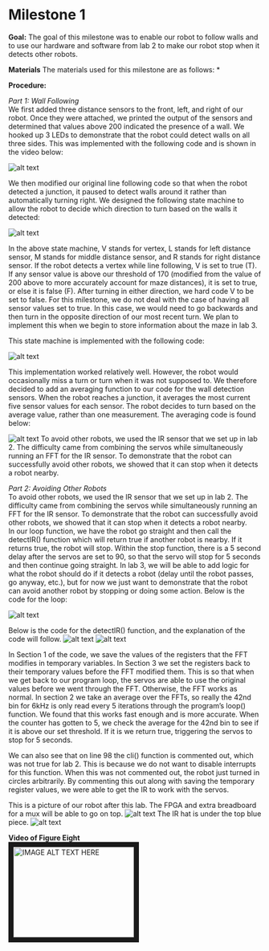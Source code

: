 # Milestone 1


**Goal:**
The goal of this milestone was to enable our robot to follow walls and to use our hardware and software from lab 2 to make our robot stop when it detects other robots.

**Materials**
The materials used for this milestone are as follows:
* 

**Procedure:**  


*Part 1: Wall Following*  
We first added three distance sensors to the front, left, and right of our robot. Once they were attached, we printed the output of the sensors and determined that values above 200 indicated the presence of a wall. We hooked up 3 LEDs to demonstrate that the robot could detect walls on all three sides. This was implemented with the following code and is shown in the video below:  

![alt text](/assets/milestone2/LED_code.png)

We then modified our original line following code so that when the robot detected a junction, it paused to detect walls around it rather than automatically turning right. We designed the following state machine to allow the robot to decide which direction to turn based on the walls it detected:  

![alt text](/assets/milestone2/wall_detection_fsm.png)

In the above state machine, V stands for vertex, L stands for left distance sensor, M stands for middle distance sensor, and R stands for right distance sensor. If the robot detects a vertex while line following, V is set to true (T). If any sensor value is above our threshold of 170 (modified from the value of 200 above to more accurately account for maze distances), it is set to true, or else it is false (F). After turning in either direction, we hard code V to be set to false. For this milestone, we do not deal with the case of having all sensor values set to true. In this case, we would need to go backwards and then turn in the opposite direction of our most recent turn. We plan to implement this when we begin to store information about the maze in lab 3.  
  
This state machine is implemented with the following code:  

![alt text](/assets/milestone2/fsm_code.png)

This implementation worked relatively well. However, the robot would occasionally miss a turn or turn when it was not supposed to. We therefore decided to add an averaging function to our code for the wall detection sensors. When the robot reaches a junction, it averages the most current five sensor values for each sensor. The robot decides to turn based on the average value, rather than one measurement. The averaging code is found below:  

![alt text](/assets/milestone2/read_dist_sensors_code.png)
To avoid other robots, we used the IR sensor that we set up in lab 2. The difficulty came from combining the servos while simultaneously running an FFT for the IR sensor. To demonstrate that the robot can successfully avoid other robots, we showed that it can stop when it detects a robot nearby.  


*Part 2: Avoiding Other Robots*  
To avoid other robots, we used the IR sensor that we set up in lab 2. The difficulty came from combining the servos while simultaneously running an FFT for the IR sensor. To demonstrate that the robot can successfully avoid other robots, we showed that it can stop when it detects a robot nearby.  
In our loop function, we have the robot go straight and then call the detectIR() function which will return true if another robot is nearby. If it returns true, the robot will stop. Within the stop function, there is a 5 second delay after the servos are set to 90, so that the servo will stop for 5 seconds and then continue going straight. In lab 3, we will be able to add logic for what the robot should do if it detects a robot (delay until the robot passes, go anyway, etc.), but for now we just want to demonstrate that the robot can avoid another robot by stopping or doing some action. Below is the code for the loop:    

![alt text](/assets/milestone2/IR_loop_code.png)

Below is the code for the detectIR() function, and the explanation of the code will follow.
![alt text](/assets/milestone2/detect_IR_part1.png)
![alt text](/assets/milestone2/detect_IR_part2.png)

In Section 1 of the code, we save the values of the registers that the FFT modifies in temporary variables. In Section 3 we set the registers back to their temporary values before the FFT modified them. This is so that when we get back to our program loop, the servos are able to use the original values before we went through the FFT. Otherwise, the FFT works as normal. In section 2 we take an average over the FFTs, so really the 42nd bin for 6kHz is only read every 5 iterations through the program’s loop() function. We found that this works fast enough and is more accurate. When the counter has gotten to 5, we check the average for the 42nd bin to see if it is above our set threshold. If it is we return true, triggering the servos to stop for 5 seconds.  

We can also see that on line 98 the cli() function is commented out, which was not true for lab 2. This is because we do not want to disable interrupts for this function. When this was not commented out, the robot just turned in circles arbitrarily. By commenting this out along with saving the temporary register values, we were able to get the IR to work with the servos.

This is a picture of our robot after this lab. The FPGA and extra breadboard for a mux will be able to go on top.
![alt text](/assets/milestone2/robot_view1.png)
The IR hat is under the top blue piece.
![alt text](/assets/milestone2/robot_view2.png)

**Video of Figure Eight**  
<a href="https://www.youtube.com/watch?v=l3SK6mzpvlA
" target="_blank"><img src="http://img.youtube.com/vi/l3SK6mzpvlA/0.jpg" 
alt="IMAGE ALT TEXT HERE" width="240" height="180" border="10" /></a>



